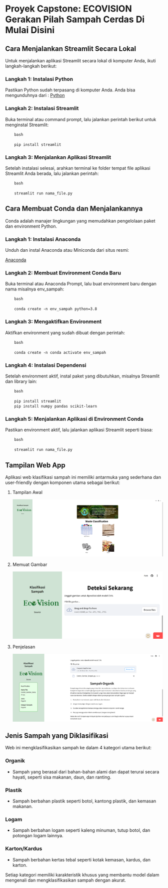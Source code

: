 # Proyek Capstone: ECOVISION Gerakan Pilah Sampah Cerdas Di Mulai Disini

## Cara Menjalankan Streamlit Secara Lokal
Untuk menjalankan aplikasi Streamlit secara lokal di komputer Anda, ikuti langkah-langkah berikut:

### Langkah 1: Instalasi Python
Pastikan Python sudah terpasang di komputer Anda. Anda bisa mengunduhnya dari : 
[Python](https://www.python.org/)

### Langkah 2: Instalasi Streamlit

Buka terminal atau command prompt, lalu jalankan perintah berikut untuk menginstal Streamlit:

```
    bash

    pip install streamlit
```

### Langkah 3: Menjalankan Aplikasi Streamlit

Setelah instalasi selesai, arahkan terminal ke folder tempat file aplikasi Streamlit Anda berada, lalu jalankan perintah:

```
    bash

    streamlit run nama_file.py

```

## Cara Membuat Conda dan Menjalankannya

Conda adalah manajer lingkungan yang memudahkan pengelolaan paket dan environment Python.

### Langkah 1: Instalasi Anaconda

Unduh dan instal Anaconda atau Miniconda dari situs resmi: 

[Anaconda](https://www.anaconda.com/download)

### Langkah 2: Membuat Environment Conda Baru

Buka terminal atau Anaconda Prompt, lalu buat environment baru dengan nama misalnya env_sampah:

```
    bash
    
    conda create -n env_sampah python=3.8

```

### Langkah 3: Mengaktifkan Environment

Aktifkan environment yang sudah dibuat dengan perintah:

```
    bash
    
    conda create -n conda activate env_sampah

```

### Langkah 4: Instalasi Dependensi

Setelah environment aktif, instal paket yang dibutuhkan, misalnya Streamlit dan library lain:

```
    bash

    pip install streamlit
    pip install numpy pandas scikit-learn

```

### Langkah 5: Menjalankan Aplikasi di Environment Conda

Pastikan environment aktif, lalu jalankan aplikasi Streamlit seperti biasa:

```
    bash

    streamlit run nama_file.py

```

## Tampilan Web App

Aplikasi web klasifikasi sampah ini memiliki antarmuka yang sederhana dan user-friendly dengan komponen utama sebagai berikut:

1. Tampilan Awal

   ![Tampilan Awal](https://raw.githubusercontent.com/inibukanphilli/Proyek_Dicoding/refs/heads/main/Tampilan%20Awal.png)

2. Memuat Gambar

   ![Memuat Gambar](https://raw.githubusercontent.com/inibukanphilli/Proyek_Dicoding/refs/heads/main/Memuat%20Gambar.png)

3. Penjelasan

   ![Penjelasan](https://raw.githubusercontent.com/inibukanphilli/Proyek_Dicoding/refs/heads/main/Penjelasan.png)
   
## Jenis Sampah yang Diklasifikasi

Web ini mengklasifikasikan sampah ke dalam 4 kategori utama berikut:

### Organik
- Sampah yang berasal dari bahan-bahan alami dan dapat terurai secara hayati, seperti sisa makanan, daun, dan ranting.

### Plastik
- Sampah berbahan plastik seperti botol, kantong plastik, dan kemasan makanan.

### Logam
- Sampah berbahan logam seperti kaleng minuman, tutup botol, dan potongan logam lainnya.

### Karton/Kardus
- Sampah berbahan kertas tebal seperti kotak kemasan, kardus, dan karton.

Setiap kategori memiliki karakteristik khusus yang membantu model dalam mengenali dan mengklasifikasikan sampah dengan akurat.